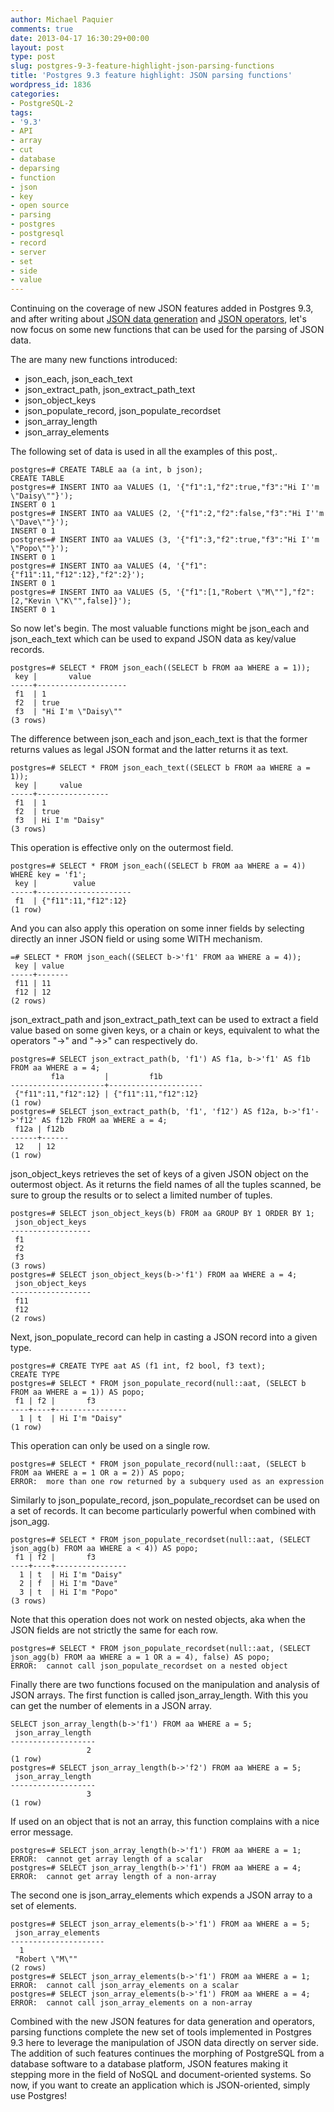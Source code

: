 ```yaml
---
author: Michael Paquier
comments: true
date: 2013-04-17 16:30:29+00:00
layout: post
type: post
slug: postgres-9-3-feature-highlight-json-parsing-functions
title: 'Postgres 9.3 feature highlight: JSON parsing functions'
wordpress_id: 1836
categories:
- PostgreSQL-2
tags:
- '9.3'
- API
- array
- cut
- database
- deparsing
- function
- json
- key
- open source
- parsing
- postgres
- postgresql
- record
- server
- set
- side
- value
---
```


Continuing on the coverage of new JSON features added in Postgres 9.3, and after writing about [JSON data generation](http://michael.otacoo.com/postgresql-2/postgres-9-3-feature-highlight-json-data-generation/) and [JSON operators](http://michael.otacoo.com/postgresql-2/postgres-9-3-feature-highlight-json-operators/), let's now focus on some new functions that can be used for the parsing of JSON data.

The are many new functions introduced:

  * json\_each, json\_each\_text
  * json\_extract\_path, json\_extract\_path\_text
  * json\_object\_keys
  * json\_populate\_record, json\_populate\_recordset
  * json\_array\_length
  * json\_array\_elements

The following set of data is used in all the examples of this post,.

    postgres=# CREATE TABLE aa (a int, b json);
    CREATE TABLE
    postgres=# INSERT INTO aa VALUES (1, '{"f1":1,"f2":true,"f3":"Hi I''m \"Daisy\""}');
    INSERT 0 1
    postgres=# INSERT INTO aa VALUES (2, '{"f1":2,"f2":false,"f3":"Hi I''m \"Dave\""}');
    INSERT 0 1
    postgres=# INSERT INTO aa VALUES (3, '{"f1":3,"f2":true,"f3":"Hi I''m \"Popo\""}');
    INSERT 0 1
    postgres=# INSERT INTO aa VALUES (4, '{"f1":{"f11":11,"f12":12},"f2":2}');
    INSERT 0 1
    postgres=# INSERT INTO aa VALUES (5, '{"f1":[1,"Robert \"M\""],"f2":[2,"Kevin \"K\"",false]}');
    INSERT 0 1

So now let's begin. The most valuable functions might be json\_each and json\_each\_text which can be used to expand JSON data as key/value records.

    postgres=# SELECT * FROM json_each((SELECT b FROM aa WHERE a = 1));
     key |       value        
    -----+--------------------
     f1  | 1
     f2  | true
     f3  | "Hi I'm \"Daisy\""
    (3 rows)

The difference between json\_each and json\_each\_text is that the former returns values as legal JSON format and the latter returns it as text. 

    postgres=# SELECT * FROM json_each_text((SELECT b FROM aa WHERE a = 1));
     key |     value      
    -----+----------------
     f1  | 1
     f2  | true
     f3  | Hi I'm "Daisy"
    (3 rows)

This operation is effective only on the outermost field.

    postgres=# SELECT * FROM json_each((SELECT b FROM aa WHERE a = 4)) WHERE key = 'f1';
     key |        value        
    -----+---------------------
     f1  | {"f11":11,"f12":12}
    (1 row)

And you can also apply this operation on some inner fields by selecting directly an inner JSON field or using some WITH mechanism.

    =# SELECT * FROM json_each((SELECT b->'f1' FROM aa WHERE a = 4));
     key | value 
    -----+-------
     f11 | 11
     f12 | 12
    (2 rows)

json\_extract\_path and json\_extract\_path\_text can be used to extract a field value based on some given keys, or a chain or keys, equivalent to what the operators "->" and "->>" can respectively do.

    postgres=# SELECT json_extract_path(b, 'f1') AS f1a, b->'f1' AS f1b FROM aa WHERE a = 4;
             f1a         |         f1b         
    ---------------------+---------------------
     {"f11":11,"f12":12} | {"f11":11,"f12":12}
    (1 row)
    postgres=# SELECT json_extract_path(b, 'f1', 'f12') AS f12a, b->'f1'->'f12' AS f12b FROM aa WHERE a = 4;
     f12a | f12b 
    ------+------
     12   | 12
    (1 row)

json\_object\_keys retrieves the set of keys of a given JSON object on the outermost object. As it returns the field names of all the tuples scanned, be sure to group the results or to select a limited number of tuples.

    postgres=# SELECT json_object_keys(b) FROM aa GROUP BY 1 ORDER BY 1;
     json_object_keys 
    ------------------
     f1
     f2
     f3
    (3 rows)
    postgres=# SELECT json_object_keys(b->'f1') FROM aa WHERE a = 4;
     json_object_keys 
    ------------------
     f11
     f12
    (2 rows)

Next, json\_populate\_record can help in casting a JSON record into a given type.

    postgres=# CREATE TYPE aat AS (f1 int, f2 bool, f3 text);
    CREATE TYPE
    postgres=# SELECT * FROM json_populate_record(null::aat, (SELECT b FROM aa WHERE a = 1)) AS popo;
     f1 | f2 |       f3       
    ----+----+----------------
      1 | t  | Hi I'm "Daisy"
    (1 row)

This operation can only be used on a single row.

    postgres=# SELECT * FROM json_populate_record(null::aat, (SELECT b FROM aa WHERE a = 1 OR a = 2)) AS popo;
    ERROR:  more than one row returned by a subquery used as an expression

Similarly to json\_populate\_record, json\_populate\_recordset can be used on a set of records. It can become particularly powerful when combined with json\_agg.

    postgres=# SELECT * FROM json_populate_recordset(null::aat, (SELECT json_agg(b) FROM aa WHERE a < 4)) AS popo;
     f1 | f2 |       f3       
    ----+----+----------------
      1 | t  | Hi I'm "Daisy"
      2 | f  | Hi I'm "Dave"
      3 | t  | Hi I'm "Popo"
    (3 rows)

Note that this operation does not work on nested objects, aka when the JSON fields are not strictly the same for each row.

    postgres=# SELECT * FROM json_populate_recordset(null::aat, (SELECT json_agg(b) FROM aa WHERE a = 1 OR a = 4), false) AS popo;
    ERROR:  cannot call json_populate_recordset on a nested object

Finally there are two functions focused on the manipulation and analysis of JSON arrays. The first function is called json\_array\_length. With this you can get the number of elements in a JSON array.

    SELECT json_array_length(b->'f1') FROM aa WHERE a = 5;
     json_array_length 
    -------------------
                     2
    (1 row)
    postgres=# SELECT json_array_length(b->'f2') FROM aa WHERE a = 5;
     json_array_length 
    -------------------
                     3
    (1 row)

If used on an object that is not an array, this function complains with a nice error message.

    postgres=# SELECT json_array_length(b->'f1') FROM aa WHERE a = 1;
    ERROR:  cannot get array length of a scalar
    postgres=# SELECT json_array_length(b->'f1') FROM aa WHERE a = 4;
    ERROR:  cannot get array length of a non-array

The second one is json\_array\_elements which expends a JSON array to a set of elements.

    postgres=# SELECT json_array_elements(b->'f1') FROM aa WHERE a = 5;
     json_array_elements 
    ---------------------
      1
     "Robert \"M\""
    (2 rows)
    postgres=# SELECT json_array_elements(b->'f1') FROM aa WHERE a = 1;
    ERROR:  cannot call json_array_elements on a scalar
    postgres=# SELECT json_array_elements(b->'f1') FROM aa WHERE a = 4;
    ERROR:  cannot call json_array_elements on a non-array

Combined with the new JSON features for data generation and operators, parsing functions complete the new set of tools implemented in Postgres 9.3 here to leverage the manipulation of JSON data directly on server side. The addition of such features continues the morphing of PostgreSQL from a database software to a database platform, JSON features making it stepping more in the field of NoSQL and document-oriented systems. So now, if you want to create an application which is JSON-oriented, simply use Postgres!
